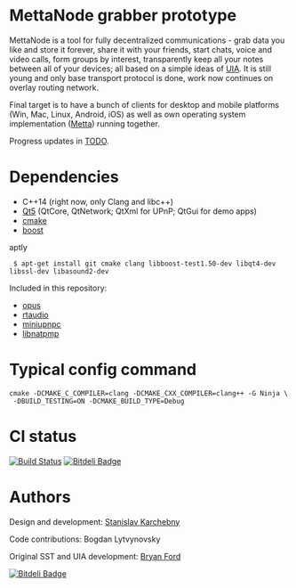 MettaNode grabber prototype
===========================

MettaNode is a tool for fully decentralized communications - grab data you like and store it forever, share it with your friends, start chats, voice and video calls, form groups by interest, transparently keep all your notes between all of your devices; all based on a simple ideas of [UIA](http://pdos.csail.mit.edu/uia/). It is still young and only base transport protocol is done, work now continues on overlay routing network.

Final target is to have a bunch of clients for desktop and mobile platforms (Win, Mac, Linux, Android, iOS) as well as own operating system implementation ([Metta](https://github.com/berkus/metta/wiki)) running together.

Progress updates in [TODO](TODO).

Dependencies
============

* C++14 (right now, only Clang and libc++)
* [Qt5](http://qt-project.org/) (QtCore, QtNetwork; QtXml for UPnP; QtGui for demo apps)
* [cmake](http://cmake.org/)
* [boost](http://boost.org/)

aptly
```
 $ apt-get install git cmake clang libboost-test1.50-dev libqt4-dev libssl-dev libasound2-dev
```

Included in this repository:

* [opus](http://opus-codec.org/)
* [rtaudio](http://www.music.mcgill.ca/~gary/rtaudio/)
* [miniupnpc](https://github.com/miniupnp/miniupnp/tree/master/miniupnpc)
* [libnatpmp](http://thebends.googlecode.com/svn/trunk/nat/pmp)

Typical config command
======================
```
cmake -DCMAKE_C_COMPILER=clang -DCMAKE_CXX_COMPILER=clang++ -G Ninja \
 -DBUILD_TESTING=ON -DCMAKE_BUILD_TYPE=Debug
```

CI status
=========
[![Build Status](https://secure.travis-ci.org/berkus/mettanode.png)](http://travis-ci.org/berkus/mettanode)
[![Bitdeli Badge](https://d2weczhvl823v0.cloudfront.net/berkus/mettanode/trend.png)](https://bitdeli.com/free "Bitdeli Badge")

Authors
=======
Design and development:
[Stanislav Karchebny](http://exocortex.madfire.net)

Code contributions:
Bogdan Lytvynovsky

Original SST and UIA development:
[Bryan Ford](http://www.brynosaurus.com)



[![Bitdeli Badge](https://d2weczhvl823v0.cloudfront.net/berkus/mettanode/trend.png)](https://bitdeli.com/free "Bitdeli Badge")

